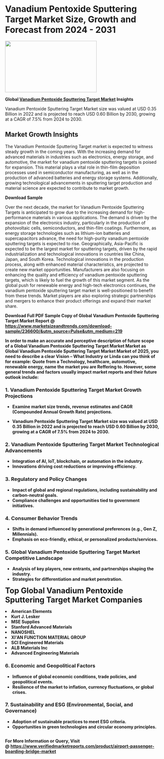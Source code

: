 <H1>Vanadium Pentoxide Sputtering Target Market Size, Growth and Forecast from 2024 - 2031</H1><img class="aligncenter size-medium wp-image-584254" src="https://thirdeyenews.in/wp-content/uploads/2024/09/Global-Market-Research-300x168.jpeg" alt="" width="300" height="168" /><p><strong>Global&nbsp;<a href="https://www.marketsizeandtrends.com/download-sample/236600/&amp;utm_source=Pulse&amp;utm_medium=219">Vanadium Pentoxide Sputtering Target Market</a> Insights</strong></p><p>Vanadium Pentoxide Sputtering Target Market size was valued at USD 0.35 Billion in 2022 and is projected to reach USD 0.60 Billion by 2030, growing at a CAGR of 7.5% from 2024 to 2030.</p><p><h2>Market Growth Insights</h2> <p>The Vanadium Pentoxide Sputtering Target market is expected to witness steady growth in the coming years. With the increasing demand for advanced materials in industries such as electronics, energy storage, and automotive, the market for vanadium pentoxide sputtering targets is poised for expansion. This material plays a vital role in thin-film deposition processes used in semiconductor manufacturing, as well as in the production of advanced batteries and energy storage systems. Additionally, growing technological advancements in sputtering target production and material science are expected to contribute to market growth.</p> <p><strong>Download Sample</strong></p> <p>Over the next decade, the market for Vanadium Pentoxide Sputtering Targets is anticipated to grow due to the increasing demand for high-performance materials in various applications. The demand is driven by the expansion of the electronics industry, particularly in the production of photovoltaic cells, semiconductors, and thin-film coatings. Furthermore, as energy storage technologies such as lithium-ion batteries and supercapacitors advance, the need for high-purity vanadium pentoxide sputtering targets is expected to rise. Geographically, Asia-Pacific is expected to be the largest market for sputtering targets, driven by the rapid industrialization and technological innovations in countries like China, Japan, and South Korea. Technological innovations in the production process, along with enhanced material characteristics, are projected to create new market opportunities. Manufacturers are also focusing on enhancing the quality and efficiency of vanadium pentoxide sputtering targets, which is likely to fuel the growth of this market segment. As the global push for renewable energy and high-tech electronics continues, the vanadium pentoxide sputtering target market is well-positioned to benefit from these trends. Market players are also exploring strategic partnerships and mergers to enhance their product offerings and expand their market share.</p> <p><strong></p><p><span class=""><strong>Download Full PDF Sample Copy of Global Vanadium Pentoxide Sputtering Target Market Report</strong> @ <a href="https://www.marketsizeandtrends.com/download-sample/236600/&amp;utm_source=Pulse&amp;utm_medium=219" target="_blank">https://www.marketsizeandtrends.com/download-sample/236600/&amp;utm_source=Pulse&amp;utm_medium=219</a></span></p><p>In order to make an accurate and perceptive description of future scope of a Global&nbsp;Vanadium Pentoxide Sputtering Target Market Market as Global&nbsp;Vanadium Pentoxide Sputtering Target Market Market of 2025, you need to describe a clear Vision &ndash; What Industry or Linda can you think of for example: Quote from a Technology, healthcare, automotive, renewable energy, name the market you are Reffering to. However, some general trends and factors usually impact market reports and their future outlook include:</p><h3>1.&nbsp;<strong>Vanadium Pentoxide Sputtering Target Market Growth Projections</strong></h3><ul><li>Examine market size trends, revenue estimates and CAGR (Compounded Annual Growth Rate) projections.</li><li><p>Vanadium Pentoxide Sputtering Target Market size was valued at USD 0.35 Billion in 2022 and is projected to reach USD 0.60 Billion by 2030, growing at a CAGR of 7.5% from 2024 to 2030.</p></li></ul><h3>2.&nbsp;<strong>Vanadium Pentoxide Sputtering Target Market Technological Advancements</strong></h3><ul><li>Integration of AI, IoT, blockchain, or automation in the industry.</li><li>Innovations driving cost reductions or improving efficiency.</li></ul><h3>3.&nbsp;<strong>Regulatory and Policy Changes</strong></h3><ul><li>Impact of global and regional regulations, including sustainability and carbon-neutral goals.</li><li>Compliance challenges and opportunities tied to government initiatives.</li></ul><h3>4.&nbsp;<strong>Consumer Behavior Trends</strong></h3><ul><li>Shifts in demand influenced by generational preferences (e.g., Gen Z, Millennials).</li><li>Emphasis on eco-friendly, ethical, or personalized products/services.</li></ul><h3>5.&nbsp;<strong>Global Vanadium Pentoxide Sputtering Target Market Competitive Landscape</strong></h3><ul><li>Analysis of key players, new entrants, and partnerships shaping the industry.</li><li>Strategies for differentiation and market penetration.</li></ul><p data-pm-slice="1 1 []"><span style="color: inherit; font-family: inherit; font-size: 25px;">Top Global Vanadium Pentoxide Sputtering Target Market Companies</span></p><div class="" data-test-id=""><p><li>American Elements</li><li> Kurt J. Lesker</li><li> MSE Supplies</li><li> Stanford Advanced Materials</li><li> NANOSHEL</li><li> XI'AN FUNCTION MATERIAL GROUP</li><li> SCI Engineered Materials</li><li> ALB Materials Inc</li><li> Advanced Engineering Materials</li></p></div><h3>6.&nbsp;<strong>Economic and Geopolitical Factors</strong></h3><ul><li>Influence of global economic conditions, trade policies, and geopolitical events.</li><li>Resilience of the market to inflation, currency fluctuations, or global crises.</li></ul><h3>7.&nbsp;<strong>Sustainability and ESG (Environmental, Social, and Governance)</strong></h3><ul><li>Adoption of sustainable practices to meet ESG criteria.</li><li>Opportunities in green technologies and circular economy principles.</li></ul><h2><strong style="font-size: 14px;">For More Information or Query, Visit @&nbsp;</strong><a style="background-color: #ffffff; font-size: 14px;" href="https://www.marketsizeandtrends.com/report/vanadium-pentoxide-sputtering-target-market/" target="_blank">https://www.verifiedmarketreports.com/product/airport-passenger-boarding-bridge-market</a></h2>
